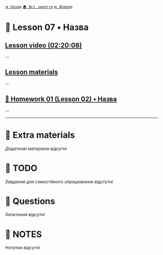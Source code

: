 ﻿[`⏪ Назад`](../06/README.md)  [`🏠 Всі заняття`](../../README.md)  [`⏩ Вперед`](../08/README.md)

# 📗 Lesson 07 • Назва

## [Lesson video (02:20:08)]()

--

## [Lesson materials]()

--

## [📕 Homework 01 (Lesson 02) • Назва]()
--

---

# 📘 Extra materials

*Додаткові матеріали відсутні*

# 📘 TODO
*Завдання для самостійного опрацювання відстутні*

# 📘 Questions
*Запитання відсутні*

# 📘 NOTES
*Нотатки відсутні*
